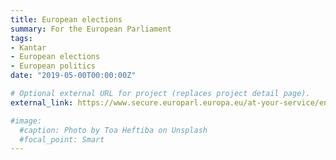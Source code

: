 ```yaml
---
title: European elections
summary: For the European Parliament
tags:
- Kantar
- European elections
- European politics
date: "2019-05-00T00:00:00Z"

# Optional external URL for project (replaces project detail page).
external_link: https://www.secure.europarl.europa.eu/at-your-service/en/be-heard/eurobarometer/plenary-insights-april-2019

#image:
  #caption: Photo by Toa Heftiba on Unsplash
  #focal_point: Smart
---
```

